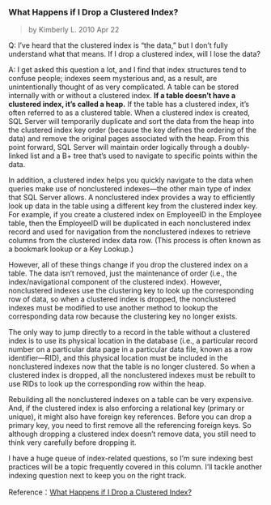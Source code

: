 ### What Happens if I Drop a Clustered Index?

> by Kimberly L.  2010 Apr 22

Q: I’ve heard that the clustered index is “the data,” but I don’t fully understand what that means. If I drop a clustered index, will I lose the data?

A: I get asked this question a lot, and I find that index structures tend to confuse people; indexes seem mysterious and, as a result, are unintentionally thought of as very complicated. A table can be stored internally with or without a clustered index. **If a table doesn’t have a clustered index, it’s called a heap.** If the table has a clustered index, it’s often referred to as a clustered table. When a clustered index is created, SQL Server will temporarily duplicate and sort the data from the heap into the clustered index key order (because the key defines the ordering of the data) and remove the original pages associated with the heap. From this point forward, SQL Server will maintain order logically through a doubly-linked list and a B+ tree that’s used to navigate to specific points within the data.

In addition, a clustered index helps you quickly navigate to the data when queries make use of nonclustered indexes—the other main type of index that SQL Server allows. A nonclustered index provides a way to efficiently look up data in the table using a different key from the clustered index key. For example, if you create a clustered index on EmployeeID in the Employee table, then the EmployeeID will be duplicated in each nonclustered index record and used for navigation from the nonclustered indexes to retrieve columns from the clustered index data row. (This process is often known as a bookmark lookup or a Key Lookup.)

However, all of these things change if you drop the clustered index on a table. The data isn’t removed, just the maintenance of order (i.e., the index/navigational component of the clustered index). However, nonclustered indexes use the clustering key to look up the corresponding row of data, so when a clustered index is dropped, the nonclustered indexes must be modified to use another method to lookup the corresponding data row because the clustering key no longer exists.

The only way to jump directly to a record in the table without a clustered index is to use its physical location in the database (i.e., a particular record number on a particular data page in a particular data file, known as a row identifier—RID), and this physical location must be included in the nonclustered indexes now that the table is no longer clustered. So when a clustered index is dropped, all the nonclustered indexes must be rebuilt to use RIDs to look up the corresponding row within the heap.

Rebuilding all the nonclustered indexes on a table can be very expensive. And, if the clustered index is also enforcing a relational key (primary or unique), it might also have foreign key references. Before you can drop a primary key, you need to first remove all the referencing foreign keys. So although dropping a clustered index doesn’t remove data, you still need to think very carefully before dropping it.

I have a huge queue of index-related questions, so I’m sure indexing best practices will be a topic frequently covered in this column. I’ll tackle another indexing question next to keep you on the right track.

Reference：[What Happens if I Drop a Clustered Index?](http://sqlmag.com/blog/what-happens-if-i-drop-clustered-index)